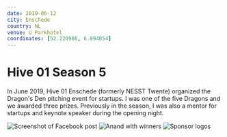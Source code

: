 ```yaml
---
date: 2019-06-12
city: Enschede
country: NL
venue: U Parkhotel
coordinates: [52.220986, 6.894054]
---
```


# Hive 01 Season 5

In June 2019, Hive 01 Enschede (formerly NESST Twente) organized the Dragon's Den pitching event for startups. I was one of the five Dragons and we awarded three prizes. Previously in the season, I was also a mentor for startups and keynote speaker during the opening night.

![Screenshot of Facebook post](https://user-images.githubusercontent.com/2841780/97719232-d69ab800-1aec-11eb-941c-9a005b3e7b47.png)
![Anand with winners](https://user-images.githubusercontent.com/2841780/97719347-fc27c180-1aec-11eb-9a44-4c3d9d2328bb.jpg)
![Sponsor logos](https://user-images.githubusercontent.com/2841780/97719349-fcc05800-1aec-11eb-85cc-bd6f12dfa760.jpg)
